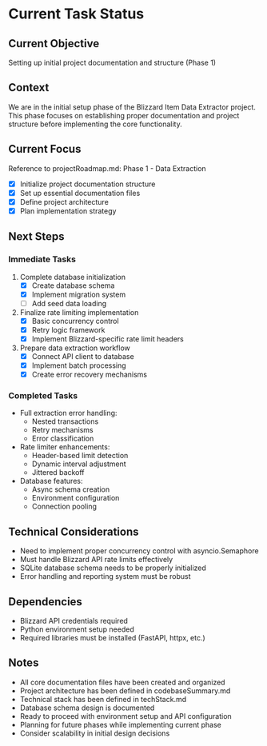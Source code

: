 # Current Task Status

## Current Objective

Setting up initial project documentation and structure (Phase 1)

## Context

We are in the initial setup phase of the Blizzard Item Data Extractor project. This phase focuses on establishing proper documentation and project structure before implementing the core functionality.

## Current Focus

Reference to projectRoadmap.md: Phase 1 - Data Extraction

- [x] Initialize project documentation structure
- [x] Set up essential documentation files
- [x] Define project architecture
- [x] Plan implementation strategy

## Next Steps

### Immediate Tasks

1. Complete database initialization
   - [x] Create database schema
   - [x] Implement migration system
   - [ ] Add seed data loading

2. Finalize rate limiting implementation
   - [x] Basic concurrency control
   - [x] Retry logic framework
   - [x] Implement Blizzard-specific rate limit headers

3. Prepare data extraction workflow
   - [x] Connect API client to database
   - [x] Implement batch processing
   - [x] Create error recovery mechanisms

### Completed Tasks

- Full extraction error handling:
  - Nested transactions
  - Retry mechanisms
  - Error classification
- Rate limiter enhancements:
  - Header-based limit detection
  - Dynamic interval adjustment
  - Jittered backoff
- Database features:
  - Async schema creation
  - Environment configuration
  - Connection pooling

## Technical Considerations

- Need to implement proper concurrency control with asyncio.Semaphore
- Must handle Blizzard API rate limits effectively
- SQLite database schema needs to be properly initialized
- Error handling and reporting system must be robust

## Dependencies

- Blizzard API credentials required
- Python environment setup needed
- Required libraries must be installed (FastAPI, httpx, etc.)

## Notes

- All core documentation files have been created and organized
- Project architecture has been defined in codebaseSummary.md
- Technical stack has been defined in techStack.md
- Database schema design is documented
- Ready to proceed with environment setup and API configuration
- Planning for future phases while implementing current phase
- Consider scalability in initial design decisions
